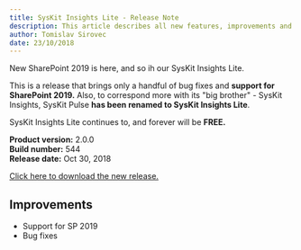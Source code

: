```yaml
---
title: SysKit Insights Lite - Release Note
description: This article describes all new features, improvements and bug fixes delivered in SysKit Pulse.
author: Tomislav Sirovec
date: 23/10/2018
---
```


New SharePoint 2019 is here, and so ih our SysKit Insights Lite.  

This is a release that brings only a handful of bug fixes and __support for SharePoint 2019.__ Also, to correspond more with its "big brother" - SysKit Insights, SysKit Pulse __has been renamed to SysKit Insights Lite__.  

SysKit Insights Lite continues to, and forever will be __FREE.__ 

__Product version:__ 2.0.0  
__Build number:__   544   
__Release date:__ Oct 30, 2018

[Click here to download the new release.](https://www.syskit.com/products/insights-lite/download/)

## Improvements

- Support for SP 2019
- Bug fixes


